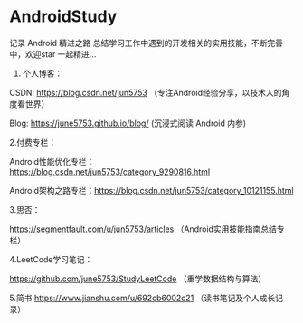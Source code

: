 # AndroidStudy

记录 Android 精进之路 总结学习工作中遇到的开发相关的实用技能，不断完善中，欢迎star 一起精进...

1. 个人博客：

CSDN: https://blog.csdn.net/jun5753
（专注Android经验分享，以技术人的角度看世界）

Blog: https://june5753.github.io/blog/ 
(沉浸式阅读 Android 内参)

2.付费专栏：

Android性能优化专栏：https://blog.csdn.net/jun5753/category_9290816.html

Android架构之路专栏：https://blog.csdn.net/jun5753/category_10121155.html

3.思否：

https://segmentfault.com/u/jun5753/articles
（Android实用技能指南总结专栏）

4.LeetCode学习笔记：

https://github.com/june5753/StudyLeetCode
（重学数据结构与算法）

5.简书 
https://www.jianshu.com/u/692cb6002c21
（读书笔记及个人成长记录）
